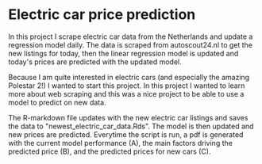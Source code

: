 # Electric car price prediction
In this project I scrape electric car data from the Netherlands and update a regression model daily. The data is scraped from autoscout24.nl to get the new listings for today, then the linear regression model is updated and today's prices are predicted with the updated model.

Because I am quite interested in electric cars (and especially the amazing Polestar 2!) I wanted to start this project. In this project I wanted to learn more about web scraping and this was a nice project to be able to use a model to predict on new data. 

The R-markdown file updates with the new electric car listings and saves the data to "newest_electric_car_data.Rds". The model is then updated and new prices are predicted. Everytime the script is run, a pdf is generated with the current model performance (A), the main factors driving the predicted price (B), and the predicted prices for new cars (C).
